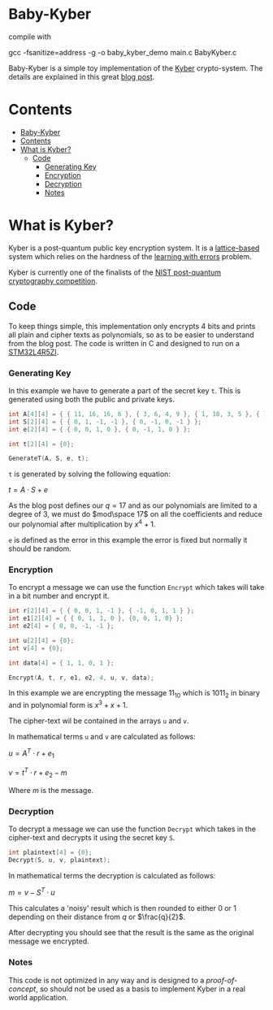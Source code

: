 # Baby-Kyber

compile with 

gcc -fsanitize=address -g -o baby_kyber_demo main.c BabyKyber.c


Baby-Kyber is a simple toy implementation of the [Kyber](https://en.wikipedia.org/wiki/Kyber) crypto-system. The details are explained in this great [blog post](https://cryptopedia.dev/posts/kyber/).

# Contents
- [Baby-Kyber](#baby-kyber)
- [Contents](#contents)
- [What is Kyber?](#what-is-kyber)
  - [Code](#code)
    - [Generating Key](#generating-key)
    - [Encryption](#encryption)
    - [Decryption](#decryption)
    - [Notes](#notes)

# What is Kyber?

Kyber is a post-quantum public key encryption system. It is a [lattice-based](https://en.wikipedia.org/wiki/Lattice-based_cryptography) system which relies on the hardness of the [learning with errors](https://en.wikipedia.org/wiki/Learning_with_errors#Use_in_cryptography) problem.

Kyber is currently one of the finalists of the [NIST post-quantum cryptography competition](https://csrc.nist.gov/projects/post-quantum-cryptography).

## Code

To keep things simple, this implementation only encrypts 4 bits and prints all plain and cipher texts as polynomials, so as to be easier to understand from the blog post. The code is written in C and designed to run on a [STM32L4R5ZI](https://www.st.com/en/microcontrollers-microprocessors/stm32l4r5zi.html).

### Generating Key

In this example we have to generate a part of the secret key `t`. This is generated using both the public and private keys.

```c
int A[4][4] = { { 11, 16, 16, 6 }, { 3, 6, 4, 9 }, { 1, 10, 3, 5 }, { 15, 9, 1, 6 } };
int S[2][4] = { { 0, 1, -1, -1 }, { 0, -1, 0, -1 } };
int e[2][4] = { { 0, 0, 1, 0 }, { 0, -1, 1, 0 } };

int t[2][4] = {0};

GenerateT(A, S, e, t);
```

`t` is generated by solving the following equation:

$t = A\cdot S + e$

As the blog post defines our $q = 17$ and as our polynomials are limited to a degree of 3, we must do $mod\space 17$ on all the coefficients and reduce our polynomial after multiplication by $x^4 + 1$.

`e` is defined as the error in this example the error is fixed but normally it should be random.

### Encryption

To encrypt a message we can use the function `Encrypt` which takes will take in a bit number and encrypt it.

```c
int r[2][4] = { { 0, 0, 1, -1 }, { -1, 0, 1, 1 } };
int e1[2][4] = { { 0, 1, 1, 0 }, {0, 0, 1, 0} };
int e2[4] = { 0, 0, -1, -1 };

int u[2][4] = {0};
int v[4] = {0};

int data[4] = { 1, 1, 0, 1 };

Encrypt(A, t, r, e1, e2, 4, u, v, data);
```

In this example we are encrypting the message $11_{10}$ which is $1011_{2}$ in binary and in polynomial form is $x^3 + x + 1$.

The cipher-text wil be contained in the arrays `u` and `v`.

In mathematical terms `u` and `v` are calculated as follows:

$u = A^T\cdot r + e_1$

$v = t^T\cdot r + e_2 - m$

Where $m$ is the message.

### Decryption

To decrypt a message we can use the function `Decrypt` which takes in the cipher-text and decrypts it using the secret key `S`.

```c
int plaintext[4] = {0};
Decrypt(S, u, v, plaintext);
```

In mathematical terms the decryption is calculated as follows:

$m = v - S^T\cdot u$

This calculates a 'noisy' result which is then rounded to either 0 or 1 depending on their distance from $q$ or $\frac{q}{2}$.

After decrypting you should see that the result is the same as the original message we encrypted.

### Notes

This code is not optimized in any way and is designed to a *proof-of-concept*, so should not be used as a basis to implement Kyber in a real world application.